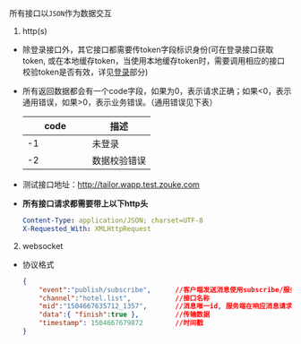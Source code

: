 <style>
    table th:first-of-type{
        width:100px;
    }
</style>
所有接口以`JSON`作为数据交互

1. http(s)
  * 除登录接口外，其它接口都需要传token字段标识身份(可在登录接口获取token, 或在本地缓存token，当使用本地缓存token时，需要调用相应的接口校验token是否有效，详见[登录](http/login.md)部分)
  * 所有返回数据都会有一个code字段，如果为0，表示请求正确；如果<0，表示通用错误，如果>0，表示业务错误。（通用错误见下表）

    <table>
        <thead><tr>
            <th style="width:100px">code</th>
            <th>描述</th>
        </tr></thead>
        <tbody>
            <tr>
                <td>-1</td>
                <td>未登录</td>
            </tr>
            <tr>
                <td>-2</td>
                <td>数据校验错误</td>
            </tr>
        <tbody>
    </table>
  * 测试接口地址：http://tailor.wapp.test.zouke.com
  * **所有接口请求都需要带上以下http头**
    
    ``` yaml
    Content-Type: application/JSON; charset=UTF-8
    X-Requested_With: XMLHttpRequest
    ```

2. websocket
  * 协议格式

    ``` json
    {
        "event":"publish/subscribe",      //客户端发送消息使用subscribe/服务端推送消息使用publish
        "channel":"hotel.list",           //接口名称
        "mid":"1504667635712_1357",       //消息唯一id, 服务端在响应消息请求时会把该mid回传
        "data":{ "finish":true },         //传输数据
        "timestamp": 1504667679872        //时间戳
    }
    ```
